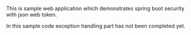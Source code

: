 This is sample web application which demonstrates spring boot 
security with json web token.

In this sample code exception handling part has not been completed yet.
